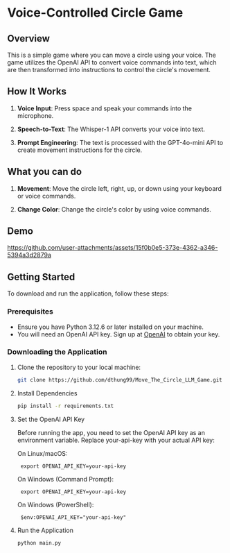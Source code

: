 # Voice-Controlled Circle Game

## Overview

This is a simple game where you can move a circle using your voice. The game utilizes the OpenAI API to convert voice commands into text, which are then transformed into instructions to control the circle's movement.

## How It Works

1. **Voice Input**: Press space and speak your commands into the microphone.

2. **Speech-to-Text**: The Whisper-1 API converts your voice into text.

3. **Prompt Engineering**: The text is processed with the GPT-4o-mini API to create movement instructions for the circle.

## What you can do

1. **Movement**: Move the circle left, right, up, or down using your keyboard or voice commands.

2. **Change Color**: Change the circle's color by using voice commands.

## Demo

https://github.com/user-attachments/assets/15f0b0e5-373e-4362-a346-5394a3d2879a

## Getting Started

To download and run the application, follow these steps:

### Prerequisites

- Ensure you have Python 3.12.6 or later installed on your machine.
- You will need an OpenAI API key. Sign up at [OpenAI](https://openai.com) to obtain your key.

### Downloading the Application

1. Clone the repository to your local machine:
    ```bash
    git clone https://github.com/dthung99/Move_The_Circle_LLM_Game.git
    ```

2. Install Dependencies
    ```bash
    pip install -r requirements.txt
    ```

3. Set the OpenAI API Key

    Before running the app, you need to set the OpenAI API key as an environment variable. Replace your-api-key with your actual API key:

    On Linux/macOS:

        export OPENAI_API_KEY=your-api-key

    On Windows (Command Prompt):

        export OPENAI_API_KEY=your-api-key

    On Windows (PowerShell):

        $env:OPENAI_API_KEY="your-api-key"

4. Run the Application

    ```bash
    python main.py
    ```
